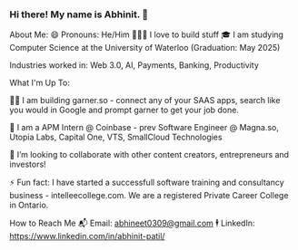 ### Hi there! My name is Abhinit. 👋

About Me:
😄 Pronouns: He/Him
👩🏽‍💻 I love to build stuff 
🎓 I am studying Computer Science at the University of Waterloo (Graduation: May 2025)

Industries worked in: Web 3.0, AI, Payments, Banking, Productivity

What I'm Up To:

🧑‍🍳 I am building garner.so - connect any of your SAAS apps, search like you would in Google and prompt garner to get your job done.

🌱 I am a APM Intern @ Coinbase - prev Software Engineer @ Magna.so, Utopia Labs, Capital One, VTS, SmallCloud Technologies

👯 I’m looking to collaborate with other content creators, entrepreneurs and investors!

⚡ Fun fact: I have started a successfull software training and consultancy business - intelleecollege.com. We are a registered Private Career College in Ontario.

How to Reach Me
📬 Email: abhineet0309@gmail.com
🕴 LinkedIn: https://www.linkedin.com/in/abhinit-patil/
